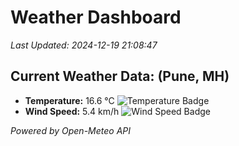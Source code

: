 
# Weather Dashboard

_Last Updated: 2024-12-19 21:08:47_

## Current Weather Data: (Pune, MH)
- **Temperature:** 16.6 °C ![Temperature Badge](https://img.shields.io/badge/Temperature-Low%20Temp-blue)
- **Wind Speed:** 5.4 km/h ![Wind Speed Badge](https://img.shields.io/badge/Wind%20Speed-Low%20Wind-blue)

*Powered by Open-Meteo API*
